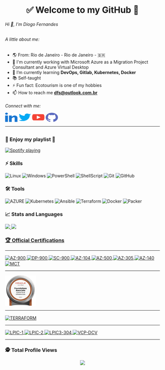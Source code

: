 <h1 align="center">
	✅ Welcome to my GitHub 🚀
</h1>

<h6 align="left">Hi 👋, I'm Diogo Fernandes</h6>
<h6 align="left">A little about me:</h6>

- 🌎 From: Rio de Janeiro - Rio de Janeiro - 🇧🇷  <br>
- 🔭 I'm currently working with Microsoft Azure as a Migration Project Consultant and Azure Virtual Desktop<br>
- 🌱 I’m currently learning **DevOps, Gitlab, Kubernetes, Docker**<br>
- 📚 Self-taught<br>
- ⚡ Fun fact: Ecotourism is one of my hobbies<br>
- 📫 How to reach me **dfs@outlook.com.br**<br>

<h6 align="left">Connect with me:</h>
<p align="left">
<a href="https://linkedin.com/in/diogofernandesrj" target="blank"><img align="center" src="https://raw.githubusercontent.com/diogofrj/misc/main/images/Social/linked-in-alt.svg" alt="diogofernandesrj" height="30" width="40" /></a>
<a href="https://twitter.com/diogofrj" target="blank"><img align="center" src="https://raw.githubusercontent.com/diogofrj/misc/main/images/Social/twitter.svg" alt="diogofrj" height="30" width="40" /></a>
<a href="https://www.youtube.com/channel/UCONmyXIjGdFisliEe1nAw7g" target="blank"><img align="center" src="https://raw.githubusercontent.com/diogofrj/misc/main/images/Social/youtube.svg" alt="uconmyxijgdfisliee1naw7g" height="30" width="40" /></a>
<a href="https://github.com/diogofrj" target="blank"><img align="center" src="https://raw.githubusercontent.com/diogofrj/misc/main/images/Social/github.svg" alt="uconmyxijgdfisliee1naw7g" height="30" width="40" /></a>
</p>
<hr>

### 🎵 Enjoy my playlist 🤘

[![Spotify playing](http://spotify.aio-api.ml/spotify?id=861dd0ff0c364c79a0ae1c4e6113da54&theme=wavy&image=true&color_theme=algolia&bars_when_not_listening=false&bg_color=&title_color=&text_color=&hide_status=false&display_timer=false)](https://open.spotify.com/embed/playlist/3yDue65dyE4hJu0SLNL6AS)

### ⚡ Skills

![Linux](https://img.shields.io/badge/-Linux-FCC624?&logo=linux&logoColor=000000) ![Windows](https://img.shields.io/badge/-Windows-204E87?&logo=windows&logoColor=3C93FF) ![PowerShell](https://img.shields.io/badge/-PowerShell-blue?&logo=powershell&logoColor=FFFFFF) ![ShellScript](https://img.shields.io/badge/-ShellScript-4EAA25?&logo=gnu%20bash&logoColor=FFFFFF) ![Git](https://img.shields.io/badge/-Git-F05032?&logo=git&logoColor=FFFFFF) ![GitHub](https://img.shields.io/badge/-GitHub-181717?&logo=GitHub&logoColor=FFFFFF)

### 🛠 Tools

![AZURE](https://img.shields.io/badge/-Microsoft%20Azure-2C6CFB?logo=MicrosoftAzure&logoColor=white) ![Kubernetes](https://img.shields.io/badge/-Kubernetes-326CE5?&logo=kubernetes&logoColor=FFFFFF) ![Ansible](https://img.shields.io/badge/-Ansible-EE0000?&logo=ansible&logoColor=FFFFFF) ![Terraform](https://img.shields.io/badge/-Terraform-623CE4?&logo=terraform&logoColor=FFFFF) ![Docker](https://img.shields.io/badge/-Docker-2496ED?&logo=docker&logoColor=FFFFFF) ![Packer](https://img.shields.io/badge/-Packer-FFAE1A?&logo=packer&logoColor=FFFFFF) 

### 📈 Stats and Languages
<div>
  <a href="https://github.com/diogofrj">
  <img height="180em" src="https://github-readme-stats.vercel.app/api?username=diogofrj&show_icons=true&theme=blue-green&include_all_commits=true&count_private=true"/>
  <img height="180em" src="https://github-readme-stats.vercel.app/api/top-langs/?username=diogofrj&layout=compact&langs_count=7&theme=blue-green"/>
</div>

### :trophy:  Official Certifications

	
	
<div style="display: inline_block">
 <hr>
<a href = "https://www.credly.com/badges/ac76a269-9c68-4072-b640-60d663640ee7" target="_blank">		
  <img align="center" alt="AZ-900" height="100" width="100" src="https://images.credly.com/size/340x340/images/be8fcaeb-c769-4858-b567-ffaaa73ce8cf/image.png">
	</a>
<a href = "https://www.credly.com/badges/0d938078-b5fd-4d4c-b356-27e5184ad27a" target="_blank">		
  <img align="center" alt="DP-900" height="100" width="100" src="https://images.credly.com/size/340x340/images/70eb1e3f-d4de-4377-a062-b20fb29594ea/azure-data-fundamentals-600x600.png">
	</a>	
<a href = "https://www.credly.com/badges/b41ec8f9-923c-4d8e-a0fa-f0127e78fb5e" target="_blank">		
  <img align="center" alt="SC-900" height="100" width="100" src="https://images.credly.com/size/340x340/images/fc1352af-87fa-4947-ba54-398a0e63322e/security-compliance-and-identity-fundamentals-600x600.png">
	</a>
<a href = "https://www.credly.com/badges/b3097961-adae-46f9-a54d-753642afe47f" target="_blank">		
  <img align="center" alt="AZ-104" height="100" width="100" src="https://images.credly.com/size/340x340/images/336eebfc-0ac3-4553-9a67-b402f491f185/azure-administrator-associate-600x600.png">
	</a>
<a href = "https://www.credly.com/badges/d254e7ff-218e-44d1-bbe0-7f2303ec3960" target="_blank">		
  <img align="center" alt="AZ-500" height="100" width="100" src="https://images.credly.com/size/340x340/images/1ad16b6f-2c71-4a2e-ae74-ec69c4766039/azure-security-engineer-associate600x600.png">
	</a>
<a href = "https://www.credly.com/badges/d32a234d-c64f-45d1-8c09-c3b9f2970c3d" target="_blank">		
  <img align="center" alt="AZ-305" height="100" width="100" src="https://images.credly.com/size/340x340/images/987adb7e-49be-4e24-b67e-55986bd3fe66/azure-solutions-architect-expert-600x600.png">
	</a>
<a href = "https://www.credly.com/badges/b3dd9ad0-118a-4a70-846d-7001d93f12b9" target="_blank">		
  <img align="center" alt="AZ-140" height="100" width="100" src="https://images.credly.com/size/340x340/images/ea009208-e2d6-432e-bbf6-d34d28b0835f/azure-virtual-desktop-specialty-600x600.png">
	</a>
<a href = "https://www.credly.com/badges/3501df24-37df-49c5-a1d2-a7d5308bb1e1" target="_blank">		
  <img align="center" alt="MCT" height="100" width="100" src="https://images.credly.com/size/340x340/images/a6ea4416-4f34-4a85-bc24-eb3fe32fd241/MCT-Microsoft_Certified_Trainer-600x600.png">
	</a>
</div>
	
<hr>

<div style="display: inline_block">

<a href = "https://catalog-education.oracle.com/pls/certview/sharebadge?id=054DAADCE7A3309CAB2CCF8CA1CD028FEE2D74AE7B0E30E3F0ADF4671D554A94" target="_blank">		
  <img align="center" alt="ORA" height="100" width="100" src="https://github.com/diogofrj/misc/blob/main/images/50_Oracle_Cloud_Infrastructure.jpg">
	</a>
<p align="center"> 
<hr>	



<div style="display: inline_block">

<a href = "https://www.credly.com/badges/242e04dc-111a-44ff-8167-cf988996d040" target="_blank">		
  <img align="center" alt="TERRAFORM" height="100" width="100" src="https://images.credly.com/size/340x340/images/99289602-861e-4929-8277-773e63a2fa6f/image.png">
	</a>
<p align="center"> 
<hr>	
	
	
<div style="display: inline_block">	
	<a href = "https://cs.lpi.org/caf/Xamman/certification/verify/LPI000244279/ljpluebm4m" target="_blank">	
		<img align="center" alt="LPIC-1" height="100" width="100" src="https://www.guruteamirl.com/_fileupload/Image/Certification/Certification-311411343-lpic-1.jpg">
	</a>
	<a href = "https://cs.lpi.org/caf/Xamman/certification/verify/LPI000244279/ljpluebm4m" target="_blank">	
		<img align="center" alt="LPIC-2" height="100" width="100" src="https://www.certificacaolinux.com.br/wp-content/uploads/2020/02/lpic2-novo.png">
	</a>
	<a href = "https://cs.lpi.org/caf/Xamman/certification/verify/LPI000244279/ljpluebm4m" target="_blank">		
  		<img align="center" alt="LPIC3-304" height="100" width="100" src="https://diogofrj.files.wordpress.com/2020/07/lpic-3_304.jpg?w=1400&h=">
	</a>
	<a href = "https://www.credly.com/badges/a6dae31d-b40d-46ba-a97a-a0f90b70c302" target="_blank">	
		<img align="center" alt="VCP-DCV" height="100" width="100" src="https://images.credly.com/size/340x340/images/a5221adc-6edc-4145-a27c-8ec03466d8db/vmware_cert_VCPDCV2019.png">
	</A>
</div>	
<hr>

### :detective: Total Profile Views  <br>
 <p align="center"> 
   <img alingn="center" src="https://profile-counter.glitch.me/diogofrj/count.svg" />
 </p>

</p>
